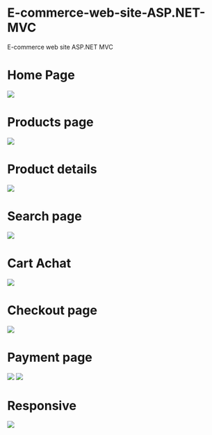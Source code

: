 # E-commerce-web-site-ASP.NET-MVC
E-commerce web site  ASP.NET MVC
# Home Page
![](home-page.png)
# Products page
![](products-page.png)
# Product details
![](product-details.png)
# Search page
![](search-page.png)
# Cart Achat
![](cart-achat.png)
# Checkout page
![](checkout-page.png)
# Payment page
![](payment-page.png)
![](payment-page2.png)
# Responsive
![](responsive.png)
